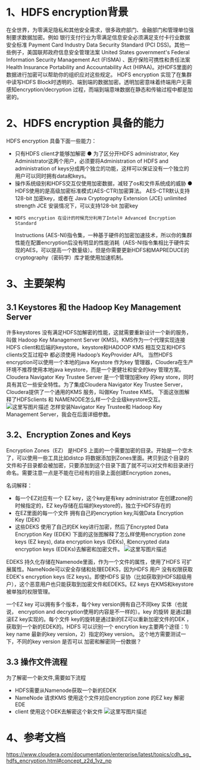 # 1、HDFS encryption背景
在全世界，为零满足隐私和其他安全需求，很多政府部门、金融部门和管理单位强制要求数据加密。例如 银行支付行业为零满足信息安全必须满足支付卡行业数据安全标准 Payment Card Industry Data Security Standard (PCI DSS)。其他一些例子，美国联邦政府信息安全管理法案 United States government's Federal Information Security Management Act (FISMA) 、医疗保险可携性和责任法案Health Insurance Portability and Accountability Act (HIPAA)。对HDFS里面的数据进行加密可以帮助你的组织应对这些规定。
HDFS encryption 实现了在集群中读写HDFS Block时透明的、端到端的数据加密。透明加密意味着终端用户无需感知encryption/decryption 过程，而端到端意味数据在静态和传输过程中都是加密的。

# 2、HDFS encryption 具备的能力
HDFS encryption 具备下面一些能力：
  
 - 只有HDFS client才能够加解密  ● 为了区分开HDFS administrator, Key
   Administrator这两个用户，必须要将Administration of HDFS and administration of
   keys分成两个独立的功能，这样可以保证没有一个独立的用户可以同时拥有data和keys。
 - 操作系统级别和HDFS交互仅使用加密数据，减轻了os和文件系统成的威胁   ● HDFS使用的是高级加密标准模式(AES-CTR)加密算法。 AES-CTR默认支持128-bit 加密key，或者在 Java Cryptography Extension (JCE) unlimited strength JCE 安装情况下，可以支持128-bit 加密key  
 -     HDFS encryption 在设计的时候充分利用了Intel® Advanced Encryption Standard
   Instructions (AES-NI)指令集，一种基于硬件的加密加速技术，所以你的集群性能在配置encryption后没有明显的性能消耗（AES-NI指令集相比于硬件实现的AES，可以提高一个数量级）。但是你需要更新HDFS和MAPREDUCE的cryptography（密码学）库才能使用加速机制。

# 3、主要架构
## 3.1 Keystores 和 the Hadoop Key Management Server

许多keystores 没有满足HDFS加解密的性能，这就需要重新设计一个新的服务，叫做 Hadoop Key Management Server (KMS)。KMS作为一个代理实现连接HDFS client和后端的keystore。keystore和HADOOP KMS 相互交互和HDFS clients交互过程中 都必须使用 Hadoop’s KeyProvider API。
当然HDFS encryption可以使用一个本地的java Keystore 作为key 管理器，Cloudera在生产环境不推荐使用本地java keystore，而是一个更健壮和安全的key 管理方案。 Cloudera Navigator Key Trustee Server 是一个管理加密key 的key store，同时具有其它一些安全特性。为了集成Cloudera Navigator Key Trustee Server，Cloudera提供了一个通用的KMS 服务，叫做Key Trustee KMS。
	下面这张图解释了HDFSclients 和 NAMENODE怎么样一个企业级keystore交互。
![这里写图片描述](http://img.blog.csdn.net/20170412141149140?watermark/2/text/aHR0cDovL2Jsb2cuY3Nkbi5uZXQvdTAxMTI5MTE1OQ==/font/5a6L5L2T/fontsize/400/fill/I0JBQkFCMA==/dissolve/70/gravity/SouthEast)
	怎样安装Navigator Key Trustee和 Hadoop Key Management Server，我会在后面详细参数。
## 3.2、Encryption Zones and Keys
Encryption Zones（EZ） 是HDFS 上面的一个需要加密的目录。开始是一个空木了，可以使用一些工具比如distcp 将数据添加到Zones里面。拷贝到这个目录的文件和子目录都会被加密，只要添加到这个目录下面了就不可以对文件和目录进行命名。需要注意一点是不能在已经有的目录上面创建Encryption zones。

名词解释：
 -  每一个EZ对应有一个 EZ key，这个key是有key administrator 在创建zone的时候指定的，EZ key存储在后端的keystore的，独立于HDFS存在的
 -  在EZ里面的每一个文件 拥有自己的encryption key,叫做Data Encryption Key (DEK)
 - 这些DEKS 使用了自己的EK key进行加密，然后了Encrypted Data Encryption Key (EDEK)
下面的这张图解释了怎么样使用encryption zone keys (EZ keys), data encryption keys (DEKs), 和encrypted data encryption keys (EDEKs)去解密和加密文件。
![这里写图片描述](http://img.blog.csdn.net/20170412141314403?watermark/2/text/aHR0cDovL2Jsb2cuY3Nkbi5uZXQvdTAxMTI5MTE1OQ==/font/5a6L5L2T/fontsize/400/fill/I0JBQkFCMA==/dissolve/70/gravity/SouthEast)

EDEKS 持久化存储在Namenode里面，作为一个文件的属性，使用了HDFS 可扩展属性。NameNode可以安全存储和处理EDEKS，因为HDFS 用户 没有权限获取EDEK's encryption keys (EZ keys)。即使HDFS 妥协（比如获取到HDFS超级用户），这个恶意用户也只能获取到加密文件和EDEKS。EZ keys 在KMS和keystore被单独的权限管理。

一个EZ key 可以拥有多个版本，每个key version拥有自己不同key 实体（也就说， encryption and decryption使用的内容是不一样的）。key 的旋转 是通过翻滚EZ key实现的。每个文件 key的旋转是通过新的EZ可以重新加密文件的DEK ，获取到一个新的EDEK的。HDFS 可以识别一个 encrytion key主要两个途径：1）key name 最新的key version，2）指定的key version。
	这个地方需要测试一下，不同的key version 是否可以 加密和解密同一份数据？


## 3.3 操作文件流程

为了解密一个新文件,需要如下流程

 - HDFS需要从Namenode获取一个新的EDEK
 -  NameNode 请求KMS 使用这个文件对应encryption zone 的EZ key 解密 EDE
 - client 使用这个DEK去解密这个新文件
![这里写图片描述](http://img.blog.csdn.net/20170412141454999?watermark/2/text/aHR0cDovL2Jsb2cuY3Nkbi5uZXQvdTAxMTI5MTE1OQ==/font/5a6L5L2T/fontsize/400/fill/I0JBQkFCMA==/dissolve/70/gravity/SouthEast)


# 4、参考文档
https://www.cloudera.com/documentation/enterprise/latest/topics/cdh_sg_hdfs_encryption.html#concept_z2d_1vz_np

